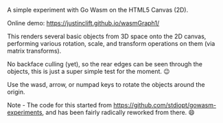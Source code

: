 A simple experiment with Go Wasm on the HTML5 Canvas (2D).

Online demo: https://justinclift.github.io/wasmGraph1/

This renders several basic objects from 3D space onto the 2D canvas, performing
various rotation, scale, and transform operations on them (via matrix transforms).

No backface culling (yet), so the rear edges can be seen through the objects, this is
just a super simple test for the moment. :wink:

Use the wasd, arrow, or numpad keys to rotate the objects around the origin.

Note - The code for this started from https://github.com/stdiopt/gowasm-experiments,
and has been fairly radically reworked from there. :smile:
